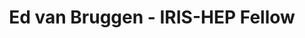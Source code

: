 ---
layout: fellow
pagetype: fellow
permalink: /fellows/edvanbruggen.html
fellow-name: Ed van Bruggen
title: Ed van Bruggen - IRIS-HEP Fellow
active: false
dates:
  start: 2021-01-04
  end: 2021-06-14
photo: /assets/images/team/Ed-van_Bruggen.jpg
institution: University of Washington, Seattle
website: https://edryd.org
e-mail: edvb@uw.edu
project_title: Expanding Subworkflow Catalog of RECAST-wf For Event Generators
focus-area:
project_goal: >
  RECAST is a framework for reinterpreting LHC analyses using Yadage computational
  workflows.  These workflows can be run on the researcher’s own computer or through
  the cloud application REANA RECAST-workflow builds on RECAST in order to run truth-level
  reinterpretations which achieve much faster results by sacrificing complexity.  It
  also allows for workflows to be modularized through subworkflows which encapsulate
  each step (generation, selection, analysis).  The goal of this project is to improve
  the command line usability and documentation, improve MadGraph integration to support
  custom models, and add the additional event generators Sherpa and Herwig.
mentors:
- Shih-Chieh Hsu (U.Washington)
- Alex Schuy (U.Washington)
proposal: /assets/pdf/Fellow-van_Bruggen-Proposal.pdf
presentations:
- title: ' Expanding Subworkflow Catalog of RECAST-wf For Event Generators'
  date: 2021-06-28
  url: https://indico.cern.ch/event/1041106/contributions/4373475/attachments/2272532/3859777/RECAST%20IRIS-HEP.pdf
  meeting: IRIS-HEP Topical Meetings
  meetingurl: https://indico.cern.ch/event/1041106/
  recordingurl: https://www.youtube.com/watch?v=2BnMALmU5CQ
  focus-area: as
github-username: edvb
current_status: >
  <strong>September 2021</strong> - Physics PhD Student at the University of Massachusetts Amherst

linkedin-profile: https://www.linkedin.com/in/ed-van-bruggen-58a379171
---